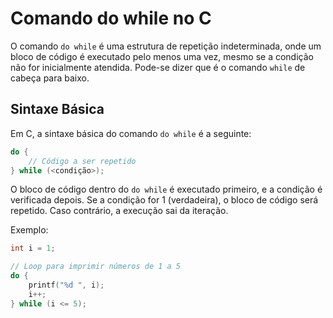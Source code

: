 # Comando do while no C

O comando `do while` é uma estrutura de repetição indeterminada, onde um bloco de código é executado pelo menos uma vez, mesmo se a condição não for inicialmente atendida. Pode-se dizer que é o comando `while` de cabeça para baixo.

## Sintaxe Básica

Em C, a sintaxe básica do comando `do while` é a seguinte:

```c
do {
    // Código a ser repetido
} while (<condição>);
```

O bloco de código dentro do `do while` é executado primeiro, e a condição é verificada depois. Se a condição for 1 (verdadeira), o bloco de código será repetido. Caso contrário, a execução sai da iteração.

Exemplo:

```c
int i = 1;

// Loop para imprimir números de 1 a 5
do {
    printf("%d ", i);
    i++;
} while (i <= 5);
```
